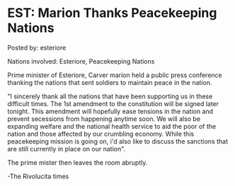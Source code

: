 # EST: Marion Thanks Peacekeeping Nations

Posted by: esteriore

Nations involved: Esteriore, Peacekeeping Nations

Prime minister of Esteriore, Carver marion held a public press conference thanking the nations that sent soldiers to maintain peace in the nation.

"I sincerely thank all the nations that have been supporting us in these difficult times. The 1st amendment to the constitution will be signed later tonight. This amendment will hopefully ease tensions in the nation and prevent secessions from happening anytime soon. We will also be expanding welfare and the national health service to aid the poor of the nation and those affected by our crumbling economy. While this peacekeeping mission is going on, i'd also like to discuss the sanctions that are still currently in place on our nation".

The prime mister then leaves the room abruptly.

-The Rivolucita times